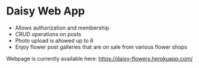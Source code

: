 # Daisy Web App

* Allows authorization and membership
* CRUD operations on posts
* Photo upload is allowed up to 6
* Enjoy flower post galleries that are on sale from various flower shops

Webpage is currently available here:
https://daisy-flowers.herokuapp.com/